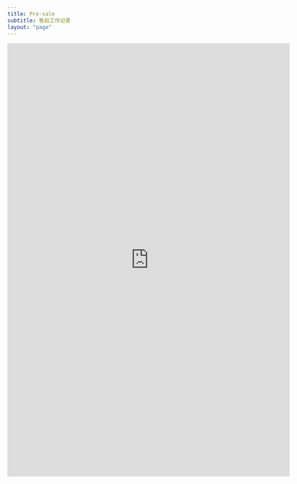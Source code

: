 ```yaml
---
title: Pre-sale
subtitle: 售前工作记录
layout: "page"
---
```

<iframe src="https://docs.google.com/forms/d/e/1FAIpQLSfNfkfGAZx0DPwASnqV_JyvBL7pcNGs1OMqQot27dLcqPt-4Q/viewform?embedded=true" width="640" height="980" frameborder="0" marginheight="0" marginwidth="0">正在加载...</iframe>
